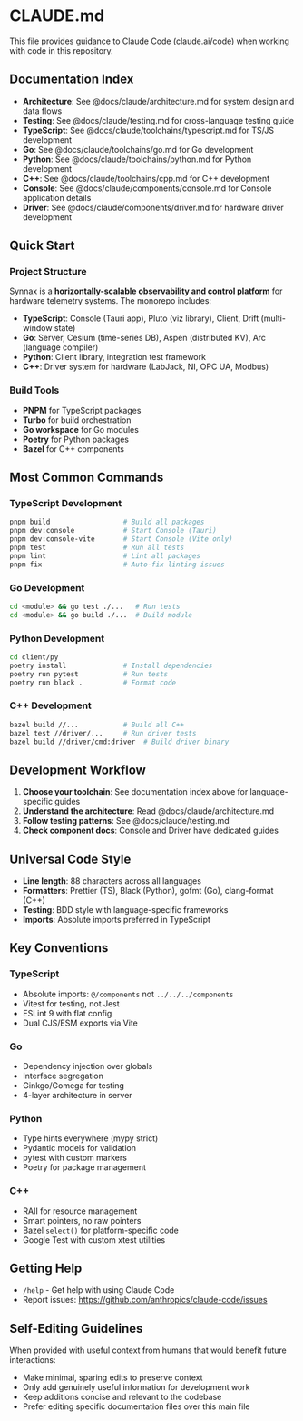 # CLAUDE.md

This file provides guidance to Claude Code (claude.ai/code) when working with code in
this repository.

## Documentation Index

- **Architecture**: See @docs/claude/architecture.md for system design and data flows
- **Testing**: See @docs/claude/testing.md for cross-language testing guide
- **TypeScript**: See @docs/claude/toolchains/typescript.md for TS/JS development
- **Go**: See @docs/claude/toolchains/go.md for Go development
- **Python**: See @docs/claude/toolchains/python.md for Python development
- **C++**: See @docs/claude/toolchains/cpp.md for C++ development
- **Console**: See @docs/claude/components/console.md for Console application details
- **Driver**: See @docs/claude/components/driver.md for hardware driver development

## Quick Start

### Project Structure

Synnax is a **horizontally-scalable observability and control platform** for hardware
telemetry systems. The monorepo includes:

- **TypeScript**: Console (Tauri app), Pluto (viz library), Client, Drift (multi-window
  state)
- **Go**: Server, Cesium (time-series DB), Aspen (distributed KV), Arc (language
  compiler)
- **Python**: Client library, integration test framework
- **C++**: Driver system for hardware (LabJack, NI, OPC UA, Modbus)

### Build Tools

- **PNPM** for TypeScript packages
- **Turbo** for build orchestration
- **Go workspace** for Go modules
- **Poetry** for Python packages
- **Bazel** for C++ components

## Most Common Commands

### TypeScript Development

```bash
pnpm build                  # Build all packages
pnpm dev:console            # Start Console (Tauri)
pnpm dev:console-vite       # Start Console (Vite only)
pnpm test                   # Run all tests
pnpm lint                   # Lint all packages
pnpm fix                    # Auto-fix linting issues
```

### Go Development

```bash
cd <module> && go test ./...   # Run tests
cd <module> && go build ./...  # Build module
```

### Python Development

```bash
cd client/py
poetry install              # Install dependencies
poetry run pytest           # Run tests
poetry run black .          # Format code
```

### C++ Development

```bash
bazel build //...           # Build all C++
bazel test //driver/...     # Run driver tests
bazel build //driver/cmd:driver  # Build driver binary
```

## Development Workflow

1. **Choose your toolchain**: See documentation index above for language-specific guides
2. **Understand the architecture**: Read @docs/claude/architecture.md
3. **Follow testing patterns**: See @docs/claude/testing.md
4. **Check component docs**: Console and Driver have dedicated guides

## Universal Code Style

- **Line length**: 88 characters across all languages
- **Formatters**: Prettier (TS), Black (Python), gofmt (Go), clang-format (C++)
- **Testing**: BDD style with language-specific frameworks
- **Imports**: Absolute imports preferred in TypeScript

## Key Conventions

### TypeScript

- Absolute imports: `@/components` not `../../../components`
- Vitest for testing, not Jest
- ESLint 9 with flat config
- Dual CJS/ESM exports via Vite

### Go

- Dependency injection over globals
- Interface segregation
- Ginkgo/Gomega for testing
- 4-layer architecture in server

### Python

- Type hints everywhere (mypy strict)
- Pydantic models for validation
- pytest with custom markers
- Poetry for package management

### C++

- RAII for resource management
- Smart pointers, no raw pointers
- Bazel `select()` for platform-specific code
- Google Test with custom xtest utilities

## Getting Help

- `/help` - Get help with using Claude Code
- Report issues: https://github.com/anthropics/claude-code/issues

## Self-Editing Guidelines

When provided with useful context from humans that would benefit future interactions:

- Make minimal, sparing edits to preserve context
- Only add genuinely useful information for development work
- Keep additions concise and relevant to the codebase
- Prefer editing specific documentation files over this main file
